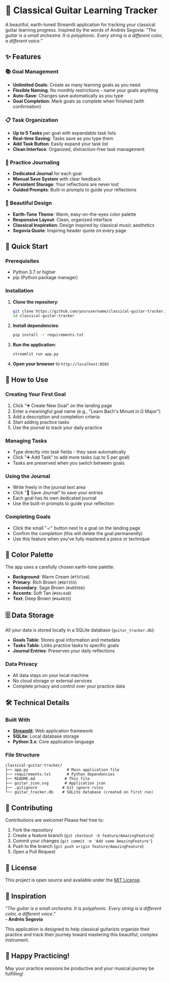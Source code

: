 # 🎸 Classical Guitar Learning Tracker

A beautiful, earth-toned Streamlit application for tracking your classical guitar learning progress. Inspired by the words of Andrés Segovia: *"The guitar is a small orchestra. It is polyphonic. Every string is a different color, a different voice."*

## ✨ Features

### 📚 Goal Management
- **Unlimited Goals**: Create as many learning goals as you need
- **Flexible Naming**: No monthly restrictions - name your goals anything
- **Auto-Save**: Changes save automatically as you type
- **Goal Completion**: Mark goals as complete when finished (with confirmation)

### 📋 Task Organization  
- **Up to 5 Tasks** per goal with expandable task lists
- **Real-time Saving**: Tasks save as you type them
- **Add Task Button**: Easily expand your task list
- **Clean Interface**: Organized, distraction-free task management

### 📝 Practice Journaling
- **Dedicated Journal** for each goal
- **Manual Save System** with clear feedback
- **Persistent Storage**: Your reflections are never lost
- **Guided Prompts**: Built-in prompts to guide your reflections

### 🎨 Beautiful Design
- **Earth-Tone Theme**: Warm, easy-on-the-eyes color palette
- **Responsive Layout**: Clean, organized interface
- **Classical Inspiration**: Design inspired by classical music aesthetics
- **Segovia Quote**: Inspiring header quote on every page

## 🚀 Quick Start

### Prerequisites
- Python 3.7 or higher
- pip (Python package manager)

### Installation

1. **Clone the repository**:
   ```bash
   git clone https://github.com/yourusername/classical-guitar-tracker.git
   cd classical-guitar-tracker
   ```

2. **Install dependencies**:
   ```bash
   pip install -r requirements.txt
   ```

3. **Run the application**:
   ```bash
   streamlit run app.py
   ```

4. **Open your browser** to `http://localhost:8501`

## 🎯 How to Use

### Creating Your First Goal
1. Click "➕ Create New Goal" on the landing page
2. Enter a meaningful goal name (e.g., "Learn Bach's Minuet in G Major")
3. Add a description and completion criteria
4. Start adding practice tasks
5. Use the journal to track your daily practice

### Managing Tasks
- Type directly into task fields - they save automatically
- Click "➕ Add Task" to add more tasks (up to 5 per goal)
- Tasks are preserved when you switch between goals

### Using the Journal
- Write freely in the journal text area
- Click "💾 Save Journal" to save your entries
- Each goal has its own dedicated journal
- Use the built-in prompts to guide your reflection

### Completing Goals
- Click the small "✓" button next to a goal on the landing page
- Confirm the completion (this will delete the goal permanently)
- Use this feature when you've fully mastered a piece or technique

## 🎨 Color Palette

The app uses a carefully chosen earth-tone palette:

- **Background**: Warm Cream (`#f5f2e8`)
- **Primary**: Rich Brown (`#8b7355`) 
- **Secondary**: Sage Brown (`#a0956b`)
- **Accents**: Soft Tan (`#d4c4a0`)
- **Text**: Deep Brown (`#4a4035`)

## 🗄️ Data Storage

All your data is stored locally in a SQLite database (`guitar_tracker.db`):

- **Goals Table**: Stores goal information and metadata
- **Tasks Table**: Links practice tasks to specific goals
- **Journal Entries**: Preserves your daily reflections

### Data Privacy
- All data stays on your local machine
- No cloud storage or external services
- Complete privacy and control over your practice data

## 🛠️ Technical Details

### Built With
- **[Streamlit](https://streamlit.io/)**: Web application framework
- **SQLite**: Local database storage
- **Python 3.x**: Core application language

### File Structure
```
classical-guitar-tracker/
├── app.py                 # Main application file
├── requirements.txt       # Python dependencies
├── README.md             # This file
├── guitar_icon.svg       # Application icon
├── .gitignore           # Git ignore rules
└── guitar_tracker.db    # SQLite database (created on first run)
```

## 🤝 Contributing

Contributions are welcome! Please feel free to:

1. Fork the repository
2. Create a feature branch (`git checkout -b feature/AmazingFeature`)
3. Commit your changes (`git commit -m 'Add some AmazingFeature'`)
4. Push to the branch (`git push origin feature/AmazingFeature`)
5. Open a Pull Request

## 📝 License

This project is open source and available under the [MIT License](LICENSE).

## 🎵 Inspiration

*"The guitar is a small orchestra. It is polyphonic. Every string is a different color, a different voice."*  
**- Andrés Segovia**

This application is designed to help classical guitarists organize their practice and track their journey toward mastering this beautiful, complex instrument.

## 🎸 Happy Practicing!

May your practice sessions be productive and your musical journey be fulfilling!